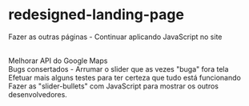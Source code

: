 # redesigned-landing-page

Fazer as outras páginas - Continuar aplicando JavaScript no site <br><br>

Melhorar API do Google Maps <br>
Bugs consertados - Arrumar o slider que as vezes "buga" fora tela <br>
Efetuar mais alguns testes para ter certeza que tudo está funcionando <br>
Fazer as "slider-bullets" com JavaScript para mostrar os outros desenvolvedores.
